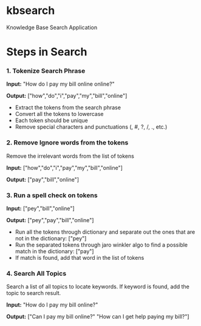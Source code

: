 # kbsearch
Knowledge Base Search Application

# Steps in Search
### 1. Tokenize Search Phrase
**Input:** "How do I pay my bill online online?"

**Output:** ["how","do","i","pay","my","bill","online"]

- Extract the tokens from the search phrase
- Convert all the tokens to lowercase
- Each token should be unique 
- Remove special characters and punctuations (, #, ?, /, ., etc.)

### 2. Remove Ignore words from the tokens
Remove the irrelevant words from the list of tokens

**Input:** ["how","do","i","pay","my","bill","online"]

**Output:** ["pay","bill","online"]

### 3. Run a spell check on tokens

**Input:** ["pey","bill","online"]

**Output:** ["pey","pay","bill","online"]

- Run all the tokens through dictionary and separate out the ones that are not in the dictionary: ["pey"]
- Run the separated tokens through jaro winkler algo to find a possible match in the dictionary: ["pay"]
- If match is found, add that word in the list of tokens

### 4. Search All Topics
Search a list of all topics to locate keywords. If keyword is found, add the topic to search result.

**Input:** "How do I pay my bill online?"

**Output:** ["Can I pay my bill online?" "How can I get help paying my bill?"]

